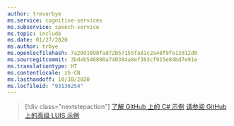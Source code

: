 ```yaml
---
author: trevorbye
ms.service: cognitive-services
ms.subservice: speech-service
ms.topic: include
ms.date: 01/27/2020
ms.author: trbye
ms.openlocfilehash: 7a20d1098fad72b57155fa81c2a48f9fa13d12d0
ms.sourcegitcommit: 3bdeb546890a740384a8ef383cf915e84bd7e91e
ms.translationtype: HT
ms.contentlocale: zh-CN
ms.lasthandoff: 10/30/2020
ms.locfileid: "93136254"
---
```

> [!div class="nextstepaction"]
> [了解 GitHub 上的 C# 示例](https://aka.ms/speech/github-csharp)
> [请参阅 GitHub 上的高级 LUIS 示例](https://github.com/Azure/pizza_luis_bot)
